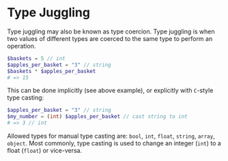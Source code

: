 # Type Juggling

Type juggling may also be known as type coercion. Type juggling is when two values of different types are coerced to the same type to perform an operation.

```php
$baskets = 5 // int
$apples_per_basket = "3" // string
$baskets * $apples_per_basket
# => 15
```

This can be done implicitly (see above example), or explicitly with `C`-style type casting:

```php
$apples_per_basket = "3" // string
$my_number = (int) $apples_per_basket // cast string to int
# => 3 // int
```

Allowed types for manual type casting are: `bool`, `int`, `float`, `string`, `array`, `object`. Most commonly, type casting is used to change an integer (`int`) to a float (`float`) or vice-versa.
